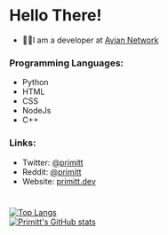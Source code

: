 # Hello There!
- 👨‍💻I am a developer at [Avian Network](https://avn.network) 

### Programming Languages:
- Python
- HTML
- CSS
- NodeJs
- C++

### Links:
- Twitter: <a href="https://twitter.com/primitt" target="_blank">@primitt</a>
- Reddit: <a href="https://reddit.com/u/primitt" target="_blank">@primitt</a>
- Website: <a href="https://primitt.dev">primitt.dev</a>

# 
[![Top Langs](https://github-readme-stats.vercel.app/api/top-langs/?username=anuraghazra)](https://github.com/anuraghazra/github-readme-stats) <br>
[![Primitt's GitHub stats](https://github-readme-stats.vercel.app/api?username=primitt)](https://github.com/anuraghazra/github-readme-stats)
